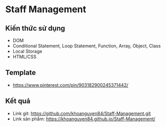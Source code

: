 # Staff Management

## Kiến thức sử dụng
+ DOM
+ Conditional Statement, Loop Statement, Function, Array, Object, Class
+ Local Storage
+ HTML/CSS

## Template
+ https://www.pinterest.com/pin/903182900245371442/

## Kết quả
+ Link git: https://github.com/khoanguyen84/Staff-Management.git
+ Link sản phẩm: https://khoanguyen84.github.io/Staff-Management/